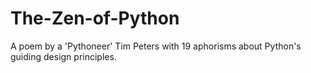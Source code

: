 # The-Zen-of-Python
A poem by a 'Pythoneer' Tim Peters with 19 aphorisms about Python's guiding design principles. 
